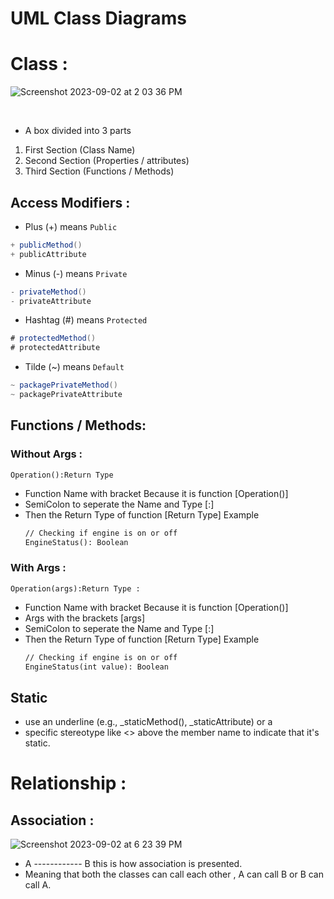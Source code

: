 # UML Class Diagrams






# Class :
![Screenshot 2023-09-02 at 2 03 36 PM](https://github.com/SiddharthMathurDeveloper/Backend-Engineering/assets/133037456/66967a4d-475c-4c6d-af4a-d487ab393472)

<br/>

- A box divided into 3 parts
1. First Section (Class Name)
2. Second Section (Properties / attributes)
3. Third Section (Functions / Methods)
 
    




## Access Modifiers :

- Plus (+) means `Public`
 ``` java
+ publicMethod()
+ publicAttribute
 ```

- Minus (-) means `Private`
 ```java
- privateMethod()
- privateAttribute
 ```
- Hashtag (#) means `Protected`
 ```java
# protectedMethod()
# protectedAttribute
```

- Tilde (~) means `Default`
```java
~ packagePrivateMethod()
~ packagePrivateAttribute
```

## Functions / Methods:

 
### Without Args :
```
Operation():Return Type 
```
- Function Name with bracket Because it is function [Operation()]
- SemiColon to seperate the Name and Type [:]
- Then the Return Type of function [Return Type]
  Example
   ```txt
   // Checking if engine is on or off
   EngineStatus(): Boolean 
   ```
   
### With Args :
```
Operation(args):Return Type :
```
- Function Name with bracket Because it is function [Operation()]
- Args with the brackets [args]
- SemiColon to seperate the Name and Type [:]
- Then the Return Type of function [Return Type]
  Example
   ```txt
   // Checking if engine is on or off
   EngineStatus(int value): Boolean 
   ```

## Static 
- use an underline (e.g., _staticMethod(), _staticAttribute) or a
- specific stereotype like <<static>> above the member name to indicate that it's static.





# Relationship :


## Association :
![Screenshot 2023-09-02 at 6 23 39 PM](https://github.com/SiddharthMathurDeveloper/Backend-Engineering/assets/133037456/5f91d725-03aa-4e59-a499-66b7c10d6628)

 - A ------------ B this is how association is presented.
 - Meaning that both the classes can call each other , A can call B or B can call A.
   





  
    
  

  
















